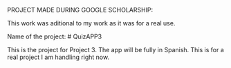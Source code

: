PROJECT MADE DURING GOOGLE SCHOLARSHIP:

This work was aditional to my work as it was for a real use.

Name of the project: # QuizAPP3

This is the project for Project 3. The app will be fully in Spanish. This is for a real project I am handling right now.
